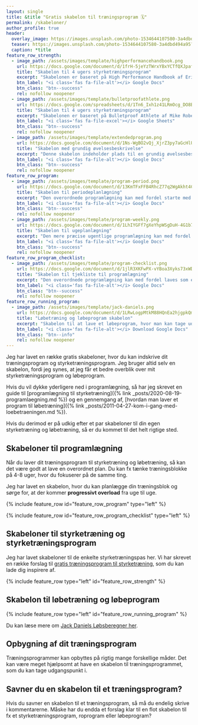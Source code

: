 ```yaml
---
layout: single
title: &title "Gratis skabelon til træningsprogram 🗓"
permalink: /skabeloner/
author_profile: true
header:
  overlay_image: https://images.unsplash.com/photo-1534644107580-3a4dbd494a95?ixlib=rb-1.2.1&ixid=eyJhcHBfaWQiOjEyMDd9&auto=format&fit=crop&w=1200&q=5
  teaser: https://images.unsplash.com/photo-1534644107580-3a4dbd494a95?ixlib=rb-1.2.1&ixid=eyJhcHBfaWQiOjEyMDd9&auto=format&fit=crop&w=400&q=5
  caption: *title
feature_row_strength:
  - image_path: /assets/images/template/highperformancehandbook.png
    url: https://docs.google.com/document/d/1frH-5jeYzTWrxYBxYCTfQXJpafpHj1PolM_L_0oqw6c/copy?usp=sharing
    title: "Skabelon til 4 ugers styrketræningsprogram"
    excerpt: "Skabelonen er baseret på High Performance Handbook af Eric Cressey og kan indeholde en fase med fire ugers styrketræningsprogram, hvor de samme øvelser bruges. Mulighed for at skrive sæt, reps, pause, tempo ind på forhånd. Jeg har også lavet en skabelon til [Google Sheets](https://docs.google.com/spreadsheets/d/1UxGo9W2Oe3smOx_m_VTEKyLQCHTmDuB84NEnxBjHy_4/copy?usp=sharing)."
    btn_label: "<i class='fas fa-file-alt'></i> Google Docs"
    btn_class: "btn--success"
    rel: nofollow noopener
  - image_path: /assets/images/template/bulletproofathlete.png
    url: https://docs.google.com/spreadsheets/d/1Tn6_Ixh1z41LRmOcg_DO8BxSyxR_VGoXWTUCitx0CbQ/copy?usp=sharingHj1PolM_L_0oqw6c/copy?usp=sharing
    title: "Skabelon til 4 ugers styrketræningsprogram"
    excerpt: "Skabelonen er baseret på Bulletproof Athlete af Mike Robertson og kan indeholde en fase med fire ugers styrketræningsprogram, hvor de samme øvelser bruges. Mulighed for at skrive sæt, reps, pause, tempo ind på forhånd. Indeholder de syv R-faser, som Mike Robertson bruger i sin programmering."
    btn_label: "<i class='fas fa-file-excel'></i> Google Sheets"
    btn_class: "btn--success"
    rel: nofollow noopener
  - image_path: /assets/images/template/extendedprogram.png
    url: https://docs.google.com/document/d/1Ns-WgBO2vQj_XjrZ3py7aGcHlUrt-zUAXtRlUS-I6Bw/copy?usp=sharing
    title: "Skabelon med grundig øvelsesbeskrivelse"
    excerpt: "Denne skabelon indeholder plads til en grundig øvelsesbeskrivelse og formål - og den fylder som udgangspunkt 2 sider."
    btn_label: "<i class='fas fa-file-alt'></i> Google Docs"
    btn_class: "btn--success"
    rel: nofollow noopener
feature_row_program:
  - image_path: /assets/images/template/program-period.png
    url: https://docs.google.com/document/d/13KmTFxFFB4RhcZ77q2WgAkht4CJDg6NqZA4HdPvRKvs/copy?usp=sharing
    title: "Skabelon til periodeplanlægning"
    excerpt: "Den overordnede programlægning kan med fordel starte med en overordnet faseopdeling. Det gør det mere enkelt at lave de efterfølgende mere præcise planer for de enkelte uger."
    btn_label: "<i class='fas fa-file-alt'></i> Google Docs"
    btn_class: "btn--success"
    rel: nofollow noopener
  - image_path: /assets/images/template/program-weekly.png
    url: https://docs.google.com/document/d/1LhIYGFf7gXeYhpWSgDuH-4G1b7fXHR2aMqPRmqIL3_E/copy?usp=sharing
    title: "Skabelon til ugeplanlægning"
    excerpt: "Den mere præcise ugentlige programlægning kan med fordel laves som en ugeplanlægning. Det gør det enkelt at holde et godt overblik."
    btn_label: "<i class='fas fa-file-alt'></i> Google Docs"
    btn_class: "btn--success"
    rel: nofollow noopener
feature_row_program_checklist:
  - image_path: /assets/images/template/program-checklist.png
    url: https://docs.google.com/document/d/1jlR3XKFwPX-vYBoa3Xyks73xWDjgHP5OjuohPH51UdU/copy?usp=sharing
    title: "Skabelon til tjekliste til programlægning"
    excerpt: "Den overordnede programlægning kan med fordel laves som en tjekliste. Det gør planlægningen mere fleksibel, og ved at stille mål for sin træning, så ender det hele ikke i dårlig samvittighed, fordi man ikke har nogen træningsplan."
    btn_label: "<i class='fas fa-file-alt'></i> Google Docs"
    btn_class: "btn--success"
    rel: nofollow noopener
feature_row_running_program:
  - image_path: /assets/images/template/jack-daniels.png
    url: https://docs.google.com/document/d/1LRwLogpMtkM88HQnEa2hjgpkQmOIPIM7TcnZGM-erlQ/copy
    title: "Løbetræning og løbeprogram skabelon"
    excerpt: "Skabelon til at lave et løbeprogram, hvor man kan tage udgangspunkt i Jack Daniels Running Formula og løbsberegner."
    btn_label: "<i class='fas fa-file-alt'></i> Download Google Docs"
    btn_class: "btn--info"
    rel: nofollow noopener
---
```


Jeg har lavet en række gratis skabeloner, hvor du kan indskrive dit træningsprogram og styrketræningsprogram. Jeg bruger altid selv en skabelon, fordi jeg synes, at jeg får et bedre overblik over mit styrketræningsprogram og løbeprogram.

Hvis du vil dykke yderligere ned i programlægning, så har jeg skrevet en guide til [programlægning til styrketræning]({% link _posts/2020-08-19-programlaegning.md %}) og en gennemgang af, [hvordan man laver et program til løbetræning]({% link _posts/2011-04-27-kom-i-gang-med-loebetraeningen.md %}).

Hvis du derimod er på udkig efter et par skabeloner til din egen styrketræning og løbetræning, så er du kommet til det helt rigtige sted.

## Skabeloner til programlægning

Når du laver dit træningsprogram til styrketræning og løbetræning, så kan det være godt at lave en overordnet plan. Du kan fx tænke træningsblokke på 4-8 uger, hvor du fokuserer på de samme ting.

Jeg har lavet en skabelon, hvor du kan planlægge din træningsblok og sørge for, at der kommer **progressivt overload** fra uge til uge.

{% include feature_row id="feature_row_program" type="left" %}

{% include feature_row id="feature_row_program_checklist" type="left" %}

## Skabeloner til styrketræning og styrketræningsprogram

Jeg har lavet skabeloner til de enkelte styrketræningspas her. Vi har skrevet en række forslag til [gratis træningsprogram til styrketræning](/traeningsprogrammer/), som du kan lade dig inspirere af.

{% include feature_row type="left" id="feature_row_strength" %}

## Skabelon til løbetræning og løbeprogram

{% include feature_row type="left" id="feature_row_running_program" %}

Du kan læse mere om [Jack Daniels Løbsberegner her](/loebesiden-jack-daniels-loebeberegner/).

## Opbygning af dit træningsprogram

Træningsprogrammer kan opbyttes på rigtig mange forskellige måder. Det kan være meget hjælpsomt at have en skabelon til træningsprogrammet, som du kan tage udgangspunkt i.

## Savner du en skabelon til et træningsprogram?

Hvis du savner en skabelon til et træningsprogram, så må du endelig skrive i kommentarerne. Måske har du endda et forslag klar til en flot skabelon til fx et styrketræningsprogram, roprogram eller løbeprogram?

